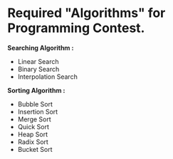# Required "Algorithms" for Programming Contest.

**Searching Algorithm :**
- Linear Search
- Binary Search
- Interpolation Search

**Sorting Algorithm :**
- Bubble Sort
- Insertion Sort
- Merge Sort
- Quick Sort
- Heap Sort
- Radix Sort
- Bucket Sort

